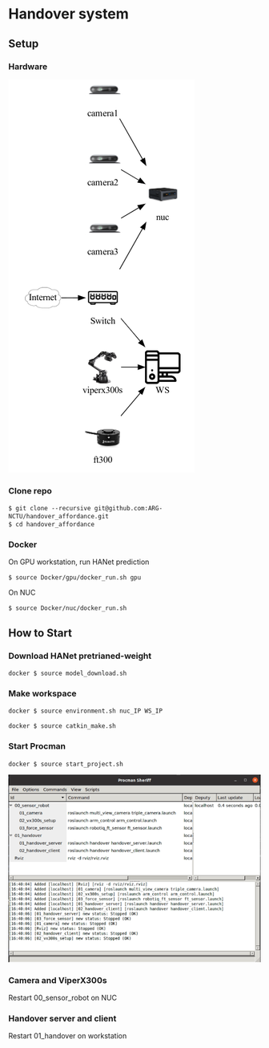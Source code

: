 # Handover system

## Setup
### Hardware
![Teaser](material/system-diagram.png)

### Clone repo
```
$ git clone --recursive git@github.com:ARG-NCTU/handover_affordance.git
$ cd handover_affordance
```

### Docker
On GPU workstation, run HANet prediction
```
$ source Docker/gpu/docker_run.sh gpu
```
On NUC
```
$ source Docker/nuc/docker_run.sh
```

## How to Start

### Download HANet pretrianed-weight
```
docker $ source model_download.sh
```
### Make workspace
```
docker $ source environment.sh nuc_IP WS_IP
```
```
docker $ source catkin_make.sh
```

### Start Procman
```
docker $ source start_project.sh
```
![Teaser](material/procman.png)
### Camera and ViperX300s
Restart 00_sensor_robot on NUC

### Handover server and client
Restart 01_handover on workstation